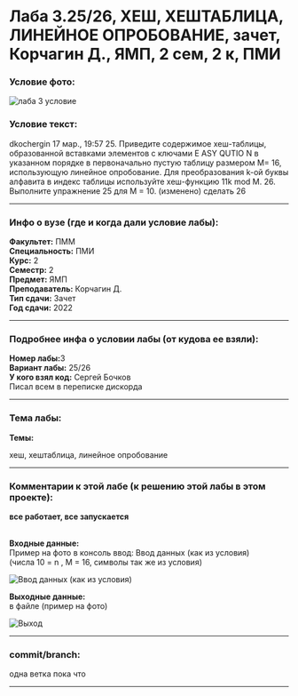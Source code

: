 # Лаба 3.25/26, ХЕШ, ХЕШТАБЛИЦА, ЛИНЕЙНОЕ ОПРОБОВАНИЕ, зачет, Корчагин Д., ЯМП, 2 сем, 2 к, ПМИ

<h3>Условие фото:</h3>

![лаба 3 условие](https://user-images.githubusercontent.com/72470327/176409739-0c9aae99-e4aa-4306-af5e-41a4b68c5f1f.png)


<h3>Условие текст:</h3>
<p>
dkochergin 17 мар., 19:57 25. Приведите содержимое хеш-таблицы, образованной вставками элементов с ключами E ASY QUTIO N в указанном порядке в первоначально пустую таблицу размером М= 16, использующую линейное опробование. Для преобразования k-ой буквы алфавита в индекс таблицы используйте хеш-функцию 11k mod M.
26. Выполните упражнение 25 для М = 10. (изменено) сделать 26
</p>

<hr />
<h3>Инфо о вузе (где и когда дали условие лабы):</h3>
<b>Факультет:</b> ПММ
<br/>
<b>Специальность:</b> ПМИ
<br/>
<b>Курс:</b> 2
<br/>
<b>Семестр:</b> 2
<br/>
<b>Предмет:</b> ЯМП
<br/>
<b>Преподаватель:</b> Корчагин Д.
<br/>
<b>Тип сдачи:</b> Зачет
<br/>
<b>Год сдачи:</b> 2022

<hr />
<h3>Подробнее инфа о условии лабы (от кудова ее взяли):</h3>
<b>Номер лабы:</b>3
<br/>
<b>Вариант лабы:</b> 25/26
<br/>
<b>У кого взял код:</b> Сергей Бочков
<br/>
 Писал всем в переписке дискорда

<hr />

<h3>Тема лабы:</h3>
<b>Темы:</b> 
<p>
 хеш, хештаблица, линейное опробование
</p>


<hr />

<h3>Комментарии к этой лабе (к решению этой лабы в этом проекте):</h3>
<p>
 <b>все работает, все запускается</b> <br/> <br/>
  
  <b>Входные данные:</b> <br/>
 Пример на фото в консоль ввод:
Ввод данных (как из условия)  
(числа 10 = n , M = 16, символы так же из условия)  

![Ввод данных (как из условия)](https://user-images.githubusercontent.com/72470327/176535417-3ccc5ed5-1f7b-4509-905a-b72a1b20e7ac.png)

 
   <b>Выходные данные:</b> <br/>
  в файле (пример на фото) 
  
  ![Выход](https://user-images.githubusercontent.com/72470327/176535763-a8706df8-905b-4468-a94c-3351e139fe92.png)


</p>

<hr />

<h3>commit/branch:</h3>
  <p>
    одна ветка пока что
</p>

<hr />

